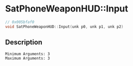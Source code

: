 # SatPhoneWeaponHUD::Input
```c
// 0x005bfaf0
void SatPhoneWeaponHUD::Input(unk p0, unk p1, unk p2)
```
## Description
```
Minimum Arguments: 3
Maximum Arguments: 3
```
